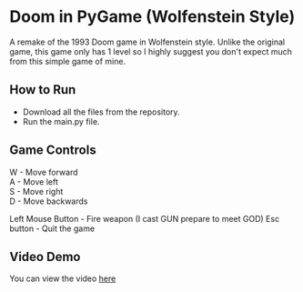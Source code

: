 # Doom in PyGame (Wolfenstein Style)
A remake of the 1993 Doom game in Wolfenstein style. Unlike the original game, this game only has 1 level so I highly suggest you don't expect much from this simple game of mine.

## How to Run
- Download all the files from the repository.
- Run the main.py file.

## Game Controls
W - Move forward<br>
A - Move left<br>
S - Move right<br>
D - Move backwards<br>

Left Mouse Button - Fire weapon (I cast GUN prepare to meet GOD)
Esc button - Quit the game

## Video Demo
You can view the video [here](https://drive.google.com/file/d/12mJG4ujA8oD3-cQTm-cD0coT4Kgef86A/view?t=2)
